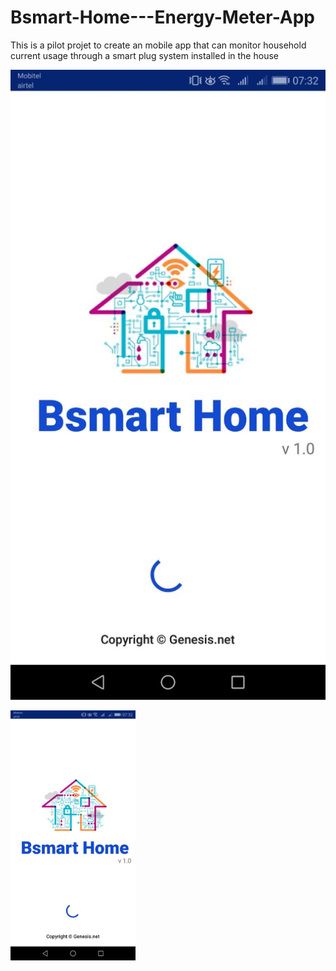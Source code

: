 # Bsmart-Home---Energy-Meter-App

This is a pilot projet to create an mobile app that can monitor household current usage through  a smart plug system installed in the house

![](Images/Loading_Screen.jpg)

<img src="Images/Loading_Screen.jpg" width="200" height="400">
